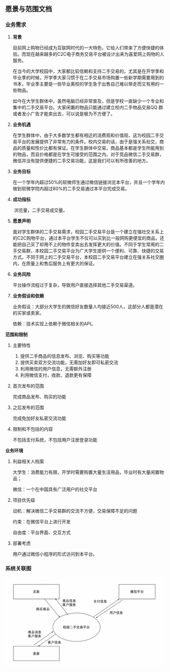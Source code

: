 ## 愿景与范围文档

### 业务需求

1. **背景**

   ​	目前网上购物已经成为互联网时代的一大特色，它给人们带来了方便快捷的体验。而现在越来越多的C2C电子商务交易平台被设计出来为喜爱网上购物的人服务。

   ​	在当今的大学校园中，大家都比较信赖和支持二手交易的。尤其是在开学季和毕业季的时候，开学季大家习惯于在二手交易市场购置一些新学期需要用到的书本，毕业季主要是一些毕业离校的学生急于出售自己难以带走而又有用的一些物品。

   ​	如今在大学生群体中，虽然电脑已经非常普及，但是学校一直缺少一个专业和集中的二手交易平台。大家闲置的物品只能通过建立校内二手物品交易QQ 群或者发小广告才能卖出去，可以说是极为不方便了。

2. **业务机遇**

   ​	在学生群体中，由于大多数学生都有相近的消费观和价值观，这为校园二手交易平台的发展提供了非常有力的条件。校内交易的话，由于是强关系社交，商品的质量和性价比都有保证。在学生群体中交易，商品基本都是学生所能用到的物品，而且价格都是在学生可接受的范围之内。对于竞品微信二手交易群，微信并没有提供便捷的二手交易功能，这是我们可以有所改善的地方。

3. **业务目标**

   ​	在一个学年内超过50%的软微师生通过微信链接浏览本平台，并且一个学年内做到软微学院内超过80%的二手交易通过本平台完成交易。

4. **成功指标**

   ​	浏览量，二手交易成交量。

5. **愿景声明**

   ​	面对学生群体的二手交易需求，校园二手交易平台是一个建立在强社交关系上的C2C购物平台，通过本平台学生不仅可以买到比一般网购更便宜的商品，还能把自己买了却用不上的物件变卖出去发挥更大的价值。不同于学生常用的二手交易群，本校园二手交易平台为广大学生提供一个便利、可靠、快捷的交易方式。不同于网上的二手交易平台，本校园二手交易平台建立在强关系社交圈内，在质量上和售后服务上有更大的保证。

6. **业务风险**

   平台操作流程过于复杂，导致用户直接选择其他二手交易渠道。

7. **业务假设和依赖**

   业务假设：大部分大学生的微信好友数量人均接近500人，这部分人都是潜在的买家或卖家。

   依赖：技术实现上依赖于微信相关的API。



**范围和限制**

1. 主要特性

   1. 提供二手商品的信息发布、浏览、购买等功能
   2. 提供买卖双方交流功能，无需加好友即可私密交流
   3. 利用微信的用户信息，无需额外注册
   4. 利用微信支付，收款、退款更有保障

2. 首次发布的范围

   完成商品发布、购买的功能

3. 之后发布的范围

   完成免加好友私密交流功能

4. 限制和不包括的内容

   不包括支付系统，不包括用户注册登录功能



**业务环境**

1. 利益相关人档案

   大学生：消费能力有限，开学时需要购置大量生活用品，毕业时有大量闲置物品；

   微信：一个在中国具有广泛用户的社交平台

2. 项目优先级

   动机：解决微信二手交易群的交流不方便，交易保障不足的问题

   约束：在微信平台上进行开发

   自由度：平台界面、交互方式

3. 部署考虑

   用户通过微信小程序的形式访问到本平台。





### 系统关联图

![image-20181217173848753](愿景与范围文档.assets/image-20181217173848753-5039528.png)

